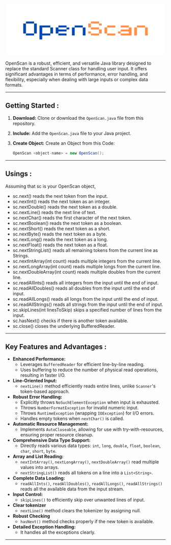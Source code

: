 <p align="center">
  <img src="https://github.com/Chill-Astro/OpenScan/blob/main/OpenScan.png" width="500px" height="160px" alt="Calculator Logo">
</p>
 
OpenScan is a robust, efficient, and versatile Java library designed to replace the standard Scanner class for handling user input. It offers significant advantages in terms of performance, error handling, and flexibility, especially when dealing with large inputs or complex data formats.

---

## Getting Started :

1.  **Download:** Clone or download the `OpenScan.java` file from this repository.
2.  **Include:** Add the `OpenScan.java` file to your Java project.
3.  **Create Object:** Create an Object from this Code:

    ```java
    OpenScan <object-name> = new OpenScan();
    ```
---

## Usings :
 
Assuming that sc is your OpenScan object,

 - sc.next() reads the next token from the input.
 - sc.nextInt() reads the next token as an integer.
 - sc.nextDouble() reads the next token as a double.
 - sc.nextLine() reads the next line of text.
 - sc.nextChar() reads the first character of the next token.
 - sc.nextBoolean() reads the next token as a boolean.
 - sc.nextShort() reads the next token as a short.
 - sc.nextByte() reads the next token as a byte.
 - sc.nextLong() reads the next token as a long.
 - sc.nextFloat() reads the next token as a float.
 - sc.nextStringList() reads all remaining tokens from the current line as Strings.
 - sc.nextIntArray(int count) reads multiple integers from the current line.
 - sc.nextLongArray(int count) reads multiple longs from the current line.
 - sc.nextDoubleArray(int count) reads multiple doubles from the current line.
 - sc.readAllInts() reads all integers from the input until the end of input.
 - sc.readAllDoubles() reads all doubles from the input until the end of input.
 - sc.readAllLongs() reads all longs from the input until the end of input.
 - sc.readAllStrings() reads all strings from the input until the end of input.
 - sc.skipLines(int linesToSkip) skips a specified number of lines from the input.
 - sc.hasNext() checks if there is another token available.
 - sc.close() closes the underlying BufferedReader.

---

## Key Features and Advantages :

*   **Enhanced Performance:**
    *   Leverages `BufferedReader` for efficient line-by-line reading.
    *   Uses buffering to reduce the number of physical read operations, resulting in faster I/O.
*   **Line-Oriented Input:**
    *   `nextLine()` method efficiently reads entire lines, unlike `Scanner`'s token-based approach.
*   **Robust Error Handling:**
    *   Explicitly throws `NoSuchElementException` when input is exhausted.
    *   Throws `NumberFormatException` for invalid numeric input.
    *   Throws `RuntimeException` (wrapping `IOException`) for I/O errors.
    *   Handles empty tokens when `nextChar()` is called.
*   **Automatic Resource Management:**
    *   Implements `AutoCloseable`, allowing for use with try-with-resources, ensuring proper resource cleanup.
*   **Comprehensive Data Type Support:**
    *   Directly reads various data types: `int`, `long`, `double`, `float`, `boolean`, `char`, `short`, `byte`.
*   **Array and List Reading:**
    *   `nextIntArray()`, `nextLongArray()`, `nextDoubleArray()` read multiple values into arrays.
    *   `nextStringList()` reads all tokens on a line into a `List<String>`.
* **Complete Data Loading:**
    * `readAllInts()`, `readAllDoubles()`, `readAllLongs()`, `readAllStrings()` reads all the available data from the input stream.
*   **Input Control:**
    *   `skipLines()` to efficiently skip over unwanted lines of input.
*   **Clear tokenizer**
    * `nextLine()` method clears the tokenizer by assigning null.
*   **Robust Checking**
    * `hasNext()` method checks properly if the new token is available.
* **Detailed Exception Handling:**
    * It handles all the exceptions clearly.

---
